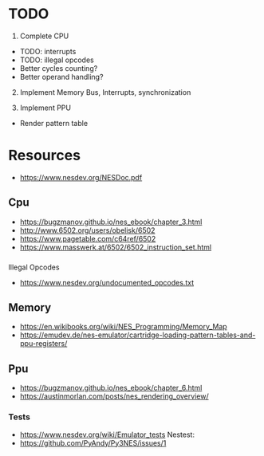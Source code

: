 # TODO
1. Complete CPU
- TODO: interrupts
- TODO: illegal opcodes
- Better cycles counting?
- Better operand handling?

2. Implement Memory Bus, Interrupts, synchronization

3. Implement PPU
- Render pattern table

# Resources
- https://www.nesdev.org/NESDoc.pdf

## Cpu
- https://bugzmanov.github.io/nes_ebook/chapter_3.html
- http://www.6502.org/users/obelisk/6502
- https://www.pagetable.com/c64ref/6502
- https://www.masswerk.at/6502/6502_instruction_set.html
###
Illegal Opcodes
- https://www.nesdev.org/undocumented_opcodes.txt

## Memory
- https://en.wikibooks.org/wiki/NES_Programming/Memory_Map
- https://emudev.de/nes-emulator/cartridge-loading-pattern-tables-and-ppu-registers/

## Ppu
- https://bugzmanov.github.io/nes_ebook/chapter_6.html
- https://austinmorlan.com/posts/nes_rendering_overview/

### Tests
- https://www.nesdev.org/wiki/Emulator_tests
Nestest:
- https://github.com/PyAndy/Py3NES/issues/1